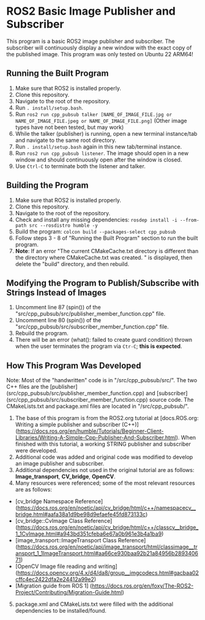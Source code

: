 # ROS2 Basic Image Publisher and Subscriber
This program is a basic ROS2 image publisher and subscriber. The subscriber will continuously display a new window with the exact copy of the published image. 
This program was only tested on Ubuntu 22 ARM64!

## Running the Built Program
1. Make sure that ROS2 is installed properly. 
2. Clone this repository. 
3. Navigate to the root of the repository. 
4. Run `. install/setup.bash`. 
5. Run `ros2 run cpp_pubsub talker [NAME_OF_IMAGE_FILE.jpg or NAME_OF_IMAGE_FILE.jpeg or NAME_OF_IMAGE_FILE.png]` (Other image types have not been tested, but may work)
6. While the talker (publisher) is running, open a new terminal instance/tab and navigate to the same root directory.
7. Run `. install/setup.bash` again in this new tab/terminal instance.
8. Run `ros2 run cpp_pubsub listener`. The image should open in a new window and should continuously open after the window is closed. 
9. Use `Ctrl-C` to terminate both the listener and talker. 

## Building the Program
1. Make sure that ROS2 is installed properly. 
2. Clone this repository. 
3. Navigate to the root of the repository. 
4. Check and install any missing dependencies: `rosdep install -i --from-path src --rosdistro humble -y`
5. Build the program: `colcon build --packages-select cpp_pubsub`
6. Follow steps 3 - 8 of "Running the Built Program" section to run the built program.
7. **Note**: If an error "The current CMakeCache.txt directory is different than the directory where CMakeCache.txt was created. " is displayed, then delete the "build" directory, and then rebuild. 

## Modifying the Program to Publish/Subscribe with Strings Instead of Images
1. Uncomment line 87 (spin()) of the "src/cpp_pubsub/src/publisher_member_function.cpp" file. 
2. Uncomment line 80 (spin()) of the "src/cpp_pubsub/src/subscriber_member_function.cpp" file.
3. Rebuild the program. 
4. There will be an error (what(): failed to create guard condition) thrown when the user terminates the program via `Ctr-C`; **this is expected**. 

## How This Program Was Developed
Note: Most of the "handwritten" code is in "/src/cpp_pubsub/src/". The two C++ files are the [publisher] (src/cpp_pubsub/src/publisher_member_function.cpp) and [subscriber] (src/cpp_pubsub/src/subscriber_member_function.cpp) source code. The CMakeLists.txt and package.xml files are located in "/src/cpp_pubsub/". 
1. The base of this program is from the ROS2.org tutorial at [docs.ROS.org: Writing a simple publisher and subscriber (C++)] (https://docs.ros.org/en/humble/Tutorials/Beginner-Client-Libraries/Writing-A-Simple-Cpp-Publisher-And-Subscriber.html). When finished with this tutorial, a working STRING publisher and subscriber were developed. 
2. Additional code was added and original code was modified to develop an image publisher and subscriber. 
3. Additional dependencies not used in the original tutorial are as follows: **Image_transport**, **CV_bridge**, **OpenCV**. 
4. Many resources were referenced; some of the most relevant resources are as follows: 
- [cv_bridge Namespace Reference] (https://docs.ros.org/en/noetic/api/cv_bridge/html/c++/namespacecv__bridge.html#aafa38a1d9be98d9efaefe45fd873133c)
- [cv_bridge::CvImage Class Reference] (https://docs.ros.org/en/noetic/api/cv_bridge/html/c++/classcv__bridge_1_1CvImage.html#a943bd351cfeba6e67a0b961e3b4a1ba9)
- [image_transport::ImageTransport Class Reference] (https://docs.ros.org/en/noetic/api/image_transport/html/classimage__transport_1_1ImageTransport.html#aa66ce930baa92b21a84956b289340671)
- [OpenCV Image file reading and writing] (https://docs.opencv.org/4.x/d4/da8/group__imgcodecs.html#gacbaa02cffc4ec2422dfa2e24412a99e2)
- [Migration guide from ROS 1] (https://docs.ros.org/en/foxy/The-ROS2-Project/Contributing/Migration-Guide.html)
5. package.xml and CMakeLists.txt were filled with the additional dependencies to be installed/found. 
